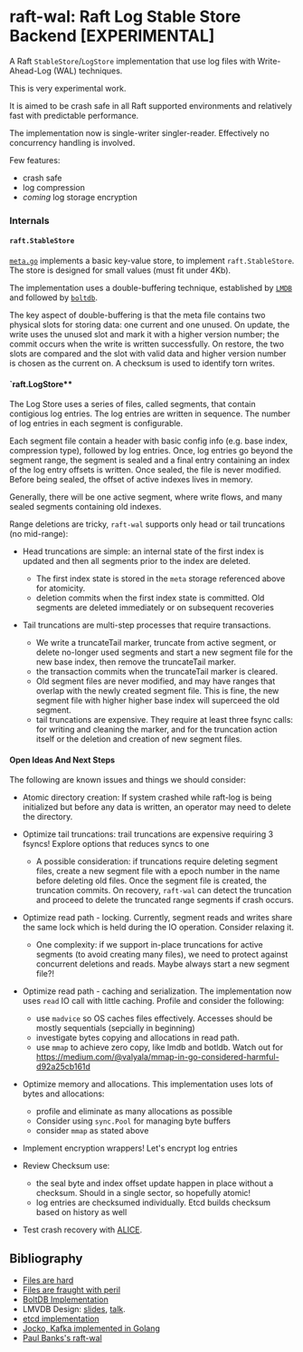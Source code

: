 # raft-wal: Raft Log Stable Store Backend [EXPERIMENTAL]

A Raft `StableStore`/`LogStore` implementation that use log files with Write-Ahead-Log (WAL) techniques.

This is very experimental work.

It is aimed to be crash safe in all Raft supported environments and relatively
fast with predictable performance.

The implementation now is single-writer singler-reader.  Effectively no concurrency handling is involved.

Few features:
* crash safe
* log compression
* *coming* log storage encryption

### Internals

#### `raft.StableStore`

[`meta.go`](./meta.go) implements a basic key-value store, to implement `raft.StableStore`.  The store is designed for small values (must fit under 4Kb).

The implementation uses a double-buffering technique, established by [`LMDB`](https://www.snia.org/sites/default/files/SDC15_presentations/database/HowardChu_The_Lighting_Memory_Database.pdf) and followed by [`boltdb`](https://github.com/boltdb/bolt).

The key aspect of double-buffering is that the meta file contains two physical slots for storing data: one current and one unused.  On update, the write uses the unused slot and mark it with a higher version number; the commit occurs when the write is written successfully.  On restore, the two slots are compared and the slot with valid data and higher version number is chosen as the current on.  A checksum is used to identify torn writes.

#### `raft.LogStore**

The Log Store uses a series of files, called segments, that contain contigious
log entries. The log entries are written in sequence. The number of log entries
in each segment is configurable.

Each segment file contain a header with basic config info (e.g. base index,
compression type), followed by log entries. Once, log entries go beyond the
segment range, the segment is sealed and a final entry containing an index of
the log entry offsets is written. Once sealed, the file is never modified.
Before being sealed, the offset of active indexes lives in memory.

Generally, there will be one active segment, where write flows, and many sealed segments containing old indexes.

Range deletions are tricky, `raft-wal` supports only head or tail truncations (no mid-range):
* Head truncations are simple: an internal state of the first index is updated and then all segments prior to the index are deleted.
  * The first index state is stored in the `meta` storage referenced above for atomicity.
  * deletion commits when the first index state is committed.  Old segments are deleted immediately or on subsequent recoveries
  
* Tail truncations are multi-step processes that require transactions.
  * We write a truncateTail marker, truncate from active segment, or delete no-longer used segments and start a new segment file for the new base index, then remove the truncateTail marker.
  * the transaction commits when the truncateTail marker is cleared.
  * Old segment files are never modified, and may have ranges that overlap with the newly created segment file.  This is fine, the new segment file with higher higher base index will superceed the old segment.
  * tail truncations are expensive.  They require at least three fsync calls: for writing and cleaning the marker, and for the truncation action itself or the deletion and creation of new segment files.
  

#### Open Ideas And Next Steps

The following are known issues and things we should consider:

* Atomic directory creation: If system crashed while raft-log is being initialized but before any data is written, an operator may need to delete the directory.

* Optimize tail truncations: trail truncations are expensive requiring 3 fsyncs!  Explore options that reduces syncs to one
  * A possible consideration: if truncations require deleting segment files, create a new segment file with a epoch number in the name before deleting old files.  Once the segment file is created, the truncation commits.  On recovery, `raft-wal` can detect the truncation and proceed to delete the truncated range segments if crash occurs.

* Optimize read path - locking.  Currently, segment reads and writes share the same lock which is held during the IO operation.  Consider relaxing it.
  * One complexity: if we support in-place truncations for active segments (to avoid creating many files), we need to protect against concurrent deletions and reads.  Maybe always start a new segment file?!
  
* Optimize read path - caching and serialization.  The implementation now uses `read` IO call with little caching.  Profile and consider the following:
  * use `madvice` so OS caches files effectively.  Accesses should be mostly sequentials (sepcially in beginning)
  * investigate bytes copying and allocations in read path.
  * use `mmap` to achieve zero copy, like lmdb and botldb.  Watch out for https://medium.com/@valyala/mmap-in-go-considered-harmful-d92a25cb161d

* Optimize memory and allocations.  This implementation uses lots of bytes and allocations:
  * profile and eliminate as many allocations as possible
  * Consider using `sync.Pool` for managing byte buffers
  * consider `mmap` as stated above

* Implement encryption wrappers!  Let's encrypt log entries

* Review Checksum use:
  * the seal byte and index offset update happen in place without a checksum.  Should in a single sector, so hopefully atomic!
  * log entries are checksumed individually.  Etcd builds checksum based on history as well

* Test crash recovery with [ALICE](https://github.com/madthanu/alice).

## Bibliography

* [Files are hard](https://danluu.com/file-consistency/)
* [Files are fraught with peril](https://danluu.com/deconstruct-files/)
* [BoltDB Implementation](https://github.com/boltdb/bolt)
* LMVDB Design: [slides](https://www.snia.org/sites/default/files/SDC15_presentations/database/HowardChu_The_Lighting_Memory_Database.pdf), [talk](https://www.youtube.com/watch?v=tEa5sAh-kVk).
* [etcd implementation](https://github.com/etcd-io/etcd/tree/master/clientv3)
* [Jocko, Kafka implemented in Golang](https://github.com/travisjeffery/jocko/tree/master/commitlog)
* [Paul Banks's raft-wal](https://github.com/banks/raft-wal)

